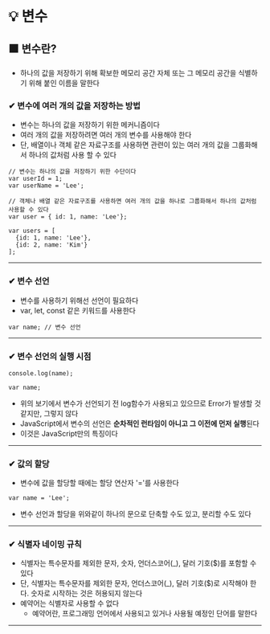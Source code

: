 # 💡 변수

## ⬛ 변수란?
- 하나의 값을 저장하기 위해 확보한 메모리 공간 자체 또는 그 메모리 공간을 식별하기 위해 붙인 이름을 말한다

### ✔ 변수에 여러 개의 값을 저장하는 방법
- 변수는 하나의 값을 저장하기 위한 메커니즘이다
- 여러 개의 값을 저장하려면 여러 개의 변수를 사용해야 한다
- 단, 배열이나 객체 같은 자료구조를 사용하면 관련이 있는 여러 개의 값을 그룹화해서 하나의 값처럼 사용 할 수 있다

```
// 변수는 하나의 값을 저장하기 위한 수단이다
var userId = 1;
var userName = 'Lee';

// 객체나 배열 같은 자료구조를 사용하면 여러 개의 값을 하나로 그룹화해서 하나의 값처럼 사용할 수 있다
var user = { id: 1, name: 'Lee'};

var users = [
  {id: 1, name: 'Lee'},
  {id: 2, name: 'Kim'}
];
```
---

### ✔ 변수 선언
- 변수를 사용하기 위해선 선언이 필요하다
- var, let, const 같은 키워드를 사용한다

```
var name; // 변수 선언
```
---

### ✔ 변수 선언의 실행 시점

```
console.log(name);

var name;
```

- 위의 보기에서 변수가 선언되기 전 log함수가 사용되고 있으므로 Error가 발생할 것 같지만, 그렇지 않다
- JavaScript에서 변수의 선언은 **순차적인 런타임이 아니고 그 이전에 먼저 실행**된다
- 이것은 JavaScript만의 특징이다
---

### ✔ 값의 할당
- 변수에 값을 할당할 때에는 할당 연산자 '='를 사용한다

```
var name = 'Lee';
```
- 변수 선언과 할당을 위와같이 하나의 문으로 단축할 수도 있고, 분리할 수도 있다
---

### ✔ 식별자 네이밍 규칙
- 식별자는 특수문자를 제외한 문자, 숫자, 언더스코어(_), 달러 기호($)를 포함할 수 있다
- 단, 식별자는 특수문자를 제외한 문자, 언더스코어(_), 달러 기호($)로 시작해야 한다. 숫자로 시작하는 것은 허용되지 않는다
- 예약어는 식별자로 사용할 수 없다
  - 예약어란, 프로그래밍 언어에서 사용되고 있거나 사용될 예정인 단어를 말한다
---
